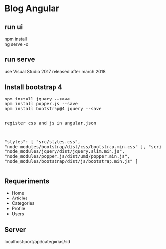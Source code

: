 # Blog Angular
<h2> run ui </h2>
npm install <br />
ng serve -o
<h2> run serve </h2>
use Visual Studio 2017 released after march 2018
<h2> Install bootstrap 4 </h2>
<pre >
npm install jquery --save 
npm install popper.js --save
npm install bootstrap@4 jquery --save

register css and js in angular.json 

"styles": [
    "src/styles.css",
    "node_modules/bootstrap/dist/css/bootstrap.min.css"
],
"scripts": [
    "node_modules/jquery/dist/jquery.slim.min.js",
    "node_modules/popper.js/dist/umd/popper.min.js",
    "node_modules/bootstrap/dist/js/bootstrap.min.js"
]
</pre>

<h2> Requeriments </h2>

<ul>
  <li>Home</li>
  <li>Articles</li>
  <li>Categories</li>
  <li>Profile</li>
  <li>Users</li>
</ul>

<h2> Server </h2>
localhost:port/api/categorias/:id
